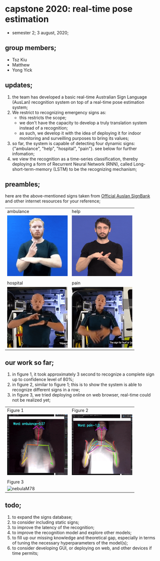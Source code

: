 # capstone 2020: real-time pose estimation
* semester 2; 3 august, 2020;

## group members;
* Tsz Kiu
* Matthew
* Yong Yick

## updates;
1. the team has developed a basic real-time Australian Sign Language (AusLan) recognition system on top of a real-time pose estimation system;
2. We restrict to recognizing emergency signs as:
   * this restricts the scope;
   * we don't have the capacity to develop a truly translation system instead of a recognition;
   * as such, we develop it with the idea of deploying it for indoor monitoring and surveilling purposes to bring its values;
3. so far, the system is capable of detecting four dynamic signs: {"ambulance", "help", "hospital", "pain"}. see below for further infomation;
3. we view the recognition as a time-series classification, thereby deploying a form of Recurrent Neural Network (RNN), called Long-short-term-memory (LSTM) to be the recognizing mechanism;

## preambles;
here are the above-mentioned signs taken from [Official Auslan SignBank](http://www.auslan.org.au/dictionary/) and other internet resources for your reference;

<table>
  <tr>
    <td>ambulance</td>
     <td>help</td>
   </tr>
  <tr>
   <td valign="top"> <img src="./gifs/ambulance_sign.gif" alt="matthew" width="200" height="200" /></td>
    <td valign="top"><img src="./gifs/help_sign.gif" alt="yick" width="200" height="200"/></td>
  </tr>
    <td>
         <tr>
            <td>hospital</td>
             <td>pain</td>
           </tr>
          <tr>
           <td valign="top"> <img src="./gifs/hospital_sign.gif" alt="tszkiu" width="200" height="200" /></td>
            <td valign="top"><img src="./gifs/pain_sign.gif" alt="osamu" width="200" height="200"/></td>
          </tr>
    </td>
</table>

## our work so far;
1. in figure 1, it took approximately 3 second to recognize a complete sign up to confidence level of 80%;
2. in figure 2, similar to figure 1; this is to show the system is able to recognize different signs in a row;
3. in figure 3, we tried deploying online on web browser, real-time could not be realized yet; 

<table>
  <tr>
    <td>Figure 1</td>
     <td>Figure 2</td>
   </tr>
  <tr>
   <td valign="top"> <img src="./gifs/pain_pc.gif" alt="jonathan" width="200" height="200" /></td>
    <td valign="top"><img src="./gifs/ambulance_pc.gif" alt="nebulam78" width="200" height="200"/></td>
  </tr>
 </tr>
    <td>
         <tr>
            <td>Figure 3</td>
           </tr>
          <tr>
           <td valign="top"> <img src="./gifs/test_web.gif" alt="nebulaM78" width="200" height="200" /></td>
          </tr>
    </td>
</table>


## todo;
1. to expand the signs database;
2. to consider including static signs;
3. to improve the latency of the recognition;
4. to improve the recognition model and explore other models;
5. to fill up our missing knowledge and theoretical gap, especially in terms of tuning the necessary hyperparameters of the model(s);
6. to consider developing GUI, or deploying on web, and other devices if time permits; 


